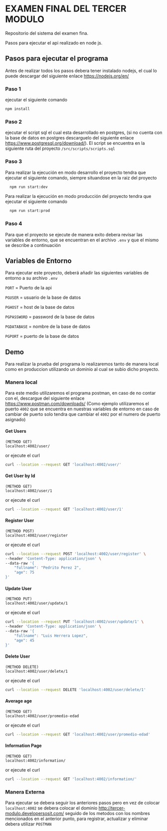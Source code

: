 
# EXAMEN FINAL DEL TERCER MODULO

Repositorio del sistema del examen fina.

Pasos para ejecutar el api realizado en node js.




## Pasos para ejecutar el programa
Antes de realizar todos los pasos debera tener instalado nodejs, el cual lo puede descargar del
siguiente enlace https://nodejs.org/en/

### Paso 1
ejecutar el siguiente comando
``` bash
npm install
```
### Paso 2
ejecutar el script sql el cual esta desarrollado en postgres, (si no cuenta con la base de datos en postgres descarguelo del siguiente
enlace https://www.postgresql.org/download/). El script se encuentra en la siguiente ruta del proyecto 
`/src/scripts/scripts.sql`

### Paso 3
Para realizar la ejecución en modo desarrollo el proyecto tendra que ejecutar el siguiente comando, siempre situandose en la raiz del proyecto
```bash
  npm run start:dev
```
Para realizar la ejecución en modo producción del proyecto tendra que ejecutar el siguiente comando

```bash
  npm run start:prod
```
### Paso 4

Para que el proyecto se ejecute de manera exito debera revisar las variables de entorno, que se encuentran en el archivo `.env` y 
que el mismo se describe a continuación
## Variables de Entorno

Para ejecutar este proyecto, deberá añadir las siguientes variables de entorno a su archivo `.env`

`PORT` = Puerto de la api

`PGUSER` = usuario de la base de datos

`PGHOST` = host de la base de datos

`PGPASSWORD` = password de la base de datos

`PGDATABASE` = nombre de la base de datos 

`PGPORT` = puerto de la base de datos
## Demo

Para realizar la prueba del programa lo realizaremos tanto de manera local como en produccion utilizando un dominio al cual se subio dicho proyecto.

### Manera local
Para este medio utilizaremos el programa postman, en caso de no contar con el, descargue del siguiente enlace https://www.postman.com/downloads/
(Como ejemplo utilizaremos el puerto `4002` que se encuentra en nuestras variables de entorno en caso de cambiar de puerto solo tendra que cambiar el `4002` por el numero de puerto asignado)

#### Get Users
``` 
(METHOD GET)
localhost:4002/user/    
```
or ejecute el curl
``` bash
curl --location --request GET 'localhost:4002/user/'
```

#### Get User by Id
``` 
(METHOD GET)
localhost:4002/user/1    
```
or ejecute el curl
``` bash
curl --location --request GET 'localhost:4002/user/1'
```

#### Register User
``` 
(METHOD POST)
localhost:4002/user/register    
```
or ejecute el curl
``` bash
curl --location --request POST 'localhost:4002/user/register' \
--header 'Content-Type: application/json' \
--data-raw '{
    "fullname": "Pedrito Perez 2",
    "age": 75
}'
```

#### Update User
``` 
(METHOD PUT)
localhost:4002/user/update/1  
```
or ejecute el curl
``` bash
curl --location --request PUT 'localhost:4002/user/update/1' \
--header 'Content-Type: application/json' \
--data-raw '{
    "fullname": "Luis Herrera Lopez",
    "age": 45
}'
```

#### Delete User
``` 
(METHOD DELETE)
localhost:4002/user/delete/1  
```
or ejecute el curl
``` bash
curl --location --request DELETE 'localhost:4002/user/delete/1'
```

#### Average age
``` 
(METHOD GET)
localhost:4002/user/promedio-edad 
```
or ejecute el curl
``` bash
curl --location --request GET 'localhost:4002/user/promedio-edad'
```

#### Information Page
``` 
(METHOD GET)
localhost:4002/information/ 

```
or ejecute el curl
``` bash
curl --location --request GET 'localhost:4002/information/'
```

### Manera Externa
Para ejecutar se debera seguir los anteriores pasos pero en vez de colocar `localhost:4002` se debera colocar 
el dominio http://tercer-modulo.developersosit.com/ seguido de los metodos con los nombres mencionados en el anterior punto, 
para registrar, actualizar y eliminar debera utilizar `POSTMAN`
